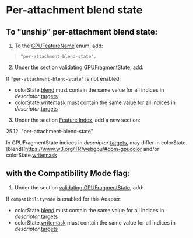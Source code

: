 # Per-attachment blend state

## To "unship" per-attachment blend state:

1. To the [GPUFeatureName](https://www.w3.org/TR/webgpu/#gpufeaturename) enum, add:

>`"per-attachment-blend-state",`

2. Under the section [validating GPUFragmentState](https://www.w3.org/TR/webgpu/#abstract-opdef-validating-gpufragmentstate), add:

If ``"per-attachment-blend-state"`` is not enabled:

- colorState.[blend](https://www.w3.org/TR/webgpu/#dom-gpucolortargetstate-blend) must contain the same value for all indices in _descriptor_.[targets](https://www.w3.org/TR/webgpu/#dom-gpufragmentstate-targets)
- colorState.[writemask](https://www.w3.org/TR/webgpu/#dom-gpucolortargetstate-writemask) must contain the same value for all indices in _descriptor_.[targets](https://www.w3.org/TR/webgpu/#dom-gpufragmentstate-targets)

3. Under the section [Feature Index](https://www.w3.org/TR/webgpu/#feature-index), add a new section:

25.12. "per-attachment-blend-state"

In GPUFragmentState indices in _descriptor_.[targets](https://www.w3.org/TR/webgpu/#dom-gpufragmentstate-targets), may differ in colorState.[blend](https://www.w3.org/TR/webgpu/#dom-gpucolor and/or colorState.[writemask](https://www.w3.org/TR/webgpu/#dom-gpucolortargetstate-writemask)

## with the Compatibility Mode flag:

1. Under the section [validating GPUFragmentState](https://www.w3.org/TR/webgpu/#abstract-opdef-validating-gpufragmentstate), add:

If `compatibilityMode` is enabled for this Adapter:

- colorState.[blend](https://www.w3.org/TR/webgpu/#dom-gpucolortargetstate-blend) must contain the same value for all indices in _descriptor_.[targets](https://www.w3.org/TR/webgpu/#dom-gpufragmentstate-targets)
- colorState.[writemask](https://www.w3.org/TR/webgpu/#dom-gpucolortargetstate-writemask) must contain the same value for all indices in _descriptor_.[targets](https://www.w3.org/TR/webgpu/#dom-gpufragmentstate-targets)


